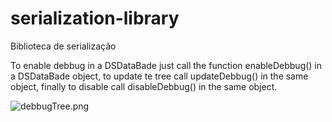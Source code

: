 # serialization-library
Biblioteca de serialização

To enable debbug in a DSDataBade just call the function enableDebbug() in a DSDataBade object,
to update te tree call updateDebbug() in the same object, finally to disable call disableDebbug() 
in the same object.

![debbugTree.png](https://https://github.com/daviporto/serialization-library/blob/master/testSerialization/debbugTree.png)

